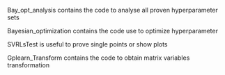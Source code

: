 Bay_opt_analysis contains the code to analyse all proven hyperparameter sets

Bayesian_optimization contains the code use to optimize hyperparameter

SVRLsTest is useful to prove single points or show plots

Gplearn_Transform contains the code to obtain matrix variables transformation
